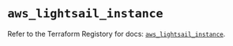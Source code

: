 # `aws_lightsail_instance`

Refer to the Terraform Registory for docs: [`aws_lightsail_instance`](https://www.terraform.io/docs/providers/aws/r/lightsail_instance).
